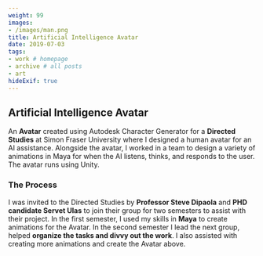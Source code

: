 ```yaml
---
weight: 99
images:
- /images/man.png
title: Artificial Intelligence Avatar
date: 2019-07-03
tags:
- work # homepage
- archive # all posts
- art
hideExif: true
---
```


## Artificial Intelligence Avatar

An **Avatar** created using Autodesk Character Generator for a **Directed Studies** at Simon Fraser University where I designed a human avatar for an AI assistance. Alongside the avatar, I worked in a team to design a variety of animations in Maya for when the AI listens, thinks, and responds to the user. The avatar runs using Unity.

### The Process

I was invited to the Directed Studies by **Professor Steve Dipaola** and **PHD candidate Servet Ulas** to join their group for two semesters to assist with their project. 
In the first semester, I used my skills in **Maya** to create animations for the Avatar. In the second semester I lead the next group, helped **organize the tasks and divvy out the work**. I also assisted with creating more animations and create the Avatar above.

